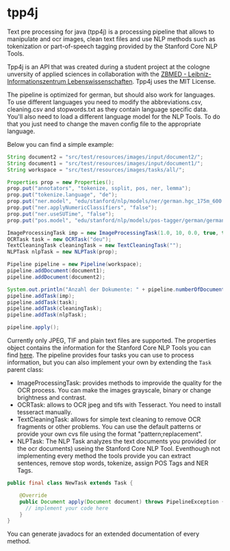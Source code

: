 # tpp4j
Text pre processing for java (tpp4j) is a processing pipeline that allows to manipulate and ocr images, clean text files and use NLP methods such as tokenization or part-of-speech tagging provided by the Stanford Core NLP Tools.

Tpp4j is an API that was created during a student project at the cologne unversity of applied sciences in collaboration with the [ZBMED - Leibniz-Informationszentrum Lebenswissenschaften](http://www.zbmed.de/). Tpp4j uses the MIT License.

The pipeline is optimized for german, but should also work for languages. To use different languages you need to modify the abbreviations.csv,  cleaning.csv and stopwords.txt as they contain language specific data. You'll also need to load a different language model for the NLP Tools. To do that you just need to change the maven config file to the appropriate language.

Below you can find a simple example:

```java
String document2 = "src/test/resources/images/input/document2/";
String document1 = "src/test/resources/images/input/document1/";
String workspace = "src/test/resources/images/tasks/all/";

Properties prop = new Properties();
prop.put("annotators", "tokenize, ssplit, pos, ner, lemma");
prop.put("tokenize.language", "de");
prop.put("ner.model", "edu/stanford/nlp/models/ner/german.hgc_175m_600.crf.ser.gz");
prop.put("ner.applyNumericClassifiers", "false");
prop.put("ner.useSUTime", "false");
prop.put("pos.model", "edu/stanford/nlp/models/pos-tagger/german/german-hgc.tagger");

ImageProcessingTask imp = new ImageProcessingTask(1.0, 10, 0.0, true, true, false);
OCRTask task = new OCRTask("deu");
TextCleaningTask cleaningTask = new TextCleaningTask("");
NLPTask nlpTask = new NLPTask(prop);

Pipeline pipeline = new Pipeline(workspace);
pipeline.addDocument(document1);
pipeline.addDocument(document2);

System.out.println("Anzahl der Dokumente: " + pipeline.numberOfDocuments());
pipeline.addTask(imp);
pipeline.addTask(task);
pipeline.addTask(cleaningTask);
pipeline.addTask(nlpTask);

pipeline.apply();
```

Currently only JPEG, TIF and plain text files are supported. The properties object contains the information for the Stanford Core NLP Tools you can find [here](http://nlp.stanford.edu/software/corenlp.shtml). The pipeline provides four tasks you can use to process information, but you can also implement your own by extending the `Task` parent class:

- ImageProcessingTask: provides methods to improvide the quality for the OCR process. You can make the images grayscale, binary or change brightness and contrast.
- OCRTask: allows to OCR jpeg and tifs with Tesseract. You need to install tesseract manually.
- TextCleaningTask: allows for simple text cleaning to remove OCR fragments or other problems. You can use the default patterns or provide your own cvs file using the format "pattern;replacement".
- NLPTask: The NLP Task analyzes the text documents you provided (or the ocr documents) useing the Stanford Core NLP Tool. Eventhough not implementing every method the tools provide you can extract sentences, remove stop words, tokenize, assign POS Tags and NER Tags.

```java
public final class NewTask extends Task {

    @Override
    public Document apply(Document document) throws PipelineException {
      // implement your code here
    }
}
```

You can generate javadocs for an extended documentation of every method.
